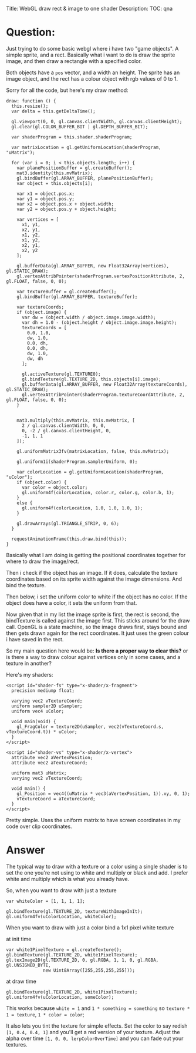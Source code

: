 Title: WebGL draw rect & image to one shader
Description:
TOC: qna

# Question:

Just trying to do some basic webgl where i have two "game objects". A simple sprite, and a rect. Basically what i want to do is draw the sprite image, and then draw a rectangle with a specified color.

Both objects have a `pos` vector, and a width an height. The sprite has an image object, and the rect has a colour object with rgb values of 0 to 1.


Sorry for all the code, but here's my draw method:

    draw: function () {
      this.resize();
      var delta = this.getDeltaTime();
      
      gl.viewport(0, 0, gl.canvas.clientWidth, gl.canvas.clientHeight);
      gl.clear(gl.COLOR_BUFFER_BIT | gl.DEPTH_BUFFER_BIT);

      var shaderProgram = this.shader.shaderProgram;

      var matrixLocation = gl.getUniformLocation(shaderProgram, "uMatrix");
      
      for (var i = 0; i < this.objects.length; i++) {
        var planePositionBuffer = gl.createBuffer();
        mat3.identity(this.mvMatrix);
        gl.bindBuffer(gl.ARRAY_BUFFER, planePositionBuffer);
        var object = this.objects[i];

        var x1 = object.pos.x;
        var y1 = object.pos.y;
        var x2 = object.pos.x + object.width;
        var y2 = object.pos.y + object.height;

        var vertices = [
          x1, y1,
          x2, y1,
          x1, y2,
          x1, y2,
          x2, y1,
          x2, y2
        ];

        gl.bufferData(gl.ARRAY_BUFFER, new Float32Array(vertices), gl.STATIC_DRAW);
        gl.vertexAttribPointer(shaderProgram.vertexPositionAttribute, 2, gl.FLOAT, false, 0, 0);

        var textureBuffer = gl.createBuffer();
        gl.bindBuffer(gl.ARRAY_BUFFER, textureBuffer);
        
        var textureCoords;
        if (object.image) {
          var dw = (object.width / object.image.image.width);
          var dh = 1.0 - (object.height / object.image.image.height);
          textureCoords = [
            0.0, 1.0,
            dw, 1.0,
            0.0, dh,
            0.0, dh,
            dw, 1.0,
            dw, dh
          ];

          gl.activeTexture(gl.TEXTURE0);
          gl.bindTexture(gl.TEXTURE_2D, this.objects[i].image);
          gl.bufferData(gl.ARRAY_BUFFER, new Float32Array(textureCoords), gl.STATIC_DRAW);
          gl.vertexAttribPointer(shaderProgram.textureCoordAttribute, 2, gl.FLOAT, false, 0, 0);
        }
        

        mat3.multiply(this.mvMatrix, this.mvMatrix, [
          2 / gl.canvas.clientWidth, 0, 0,
          0, -2 / gl.canvas.clientHeight, 0,
          -1, 1, 1
        ]);

        gl.uniformMatrix3fv(matrixLocation, false, this.mvMatrix);

        gl.uniform1i(shaderProgram.samplerUniform, 0);

        var colorLocation = gl.getUniformLocation(shaderProgram, "uColor");
        if (object.color) {
          var color = object.color;
          gl.uniform4f(colorLocation, color.r, color.g, color.b, 1);
        }
        else {
          gl.uniform4f(colorLocation, 1.0, 1.0, 1.0, 1);
        }

        gl.drawArrays(gl.TRIANGLE_STRIP, 0, 6);
      }
      
      requestAnimationFrame(this.draw.bind(this));
    }

Basically what I am doing is getting the positional coordinates together for where to draw the image/rect.

Then i check if the object has an image. If it does, calculate the texture coordinates based on its sprite width against the image dimensions. And bind the texture.

Then below, i set the uniform color to white if the object has no color. If the object does have a color, it sets the uniform from that.

Now given that in my list the image sprite is first, the rect is second, the bindTexture is called against the image first. This sticks around for the draw call. OpenGL is a state machine, so the image draws first, stays bound and then gets drawn again for the rect coordinates. It just uses the green colour i have saved in the rect.

So my main question here would be: **Is there a proper way to clear this?** or is there a way to draw colour against vertices only in some cases, and a texture in another?

Here's my shaders:

    <script id="shader-fs" type="x-shader/x-fragment">
      precision mediump float;

      varying vec2 vTextureCoord;
      uniform sampler2D uSampler;
      uniform vec4 uColor;

      void main(void) {
        gl_FragColor = texture2D(uSampler, vec2(vTextureCoord.s, vTextureCoord.t)) * uColor;
      }
    </script>

    <script id="shader-vs" type="x-shader/x-vertex">
      attribute vec2 aVertexPosition;
      attribute vec2 aTextureCoord;
      
      uniform mat3 uMatrix;
      varying vec2 vTextureCoord;

      void main() {
        gl_Position = vec4((uMatrix * vec3(aVertexPosition, 1)).xy, 0, 1);
        vTextureCoord = aTextureCoord;
      }
    </script>

Pretty simple. Uses the uniform matrix to have screen coordinates in my code over clip coordinates.

# Answer

The typical way to draw with a texture or a color using a single shader is to set the one you're not using to white and multiply or black and add. I prefer white and multiply which is what you already have.

So, when you want to draw with just a texture

    var whiteColor = [1, 1, 1, 1];

    gl.bindTexture(gl.TEXTURE_2D, textureWithImageInIt);
    gl.uniform4fv(uColorLocation, whiteColor);

When you want to draw with just a color bind a 1x1 pixel white texture

at init time

    var white1PixelTexture = gl.createTexture();
    gl.bindTexture(gl.TEXTURE_2D, white1PixelTexture);
    gl.texImage2D(gl.TEXTURE_2D, 0, gl.RGBA, 1, 1, 0, gl.RGBA, gl.UNSIGNED_BYTE,
                  new Uint8Array([255,255,255,255]));

at draw time

    gl.bindTexture(gl.TEXTURE_2D, white1PixelTexture);
    gl.uniform4fv(uColorLocation, someColor);  

This works because `white = 1` and `1 * something = something` so `texture * 1 = texture`, `1 * color = color`;

It also lets you tint the texture for simple effects. Set the color to say redish `[1, 0.4, 0.4, 1]` and you'll get a red version of your texture. Adjust the alpha over time `[1, 0, 0, lerpColorOverTime]` and you can fade out your textures.



